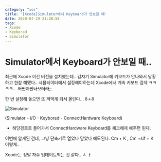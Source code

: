 ```yaml
---
category: "ios"
title: '[Xcode]Simulator에서 Keyboard가 안보일 때'
date: 2020-04-29 21:28:59
tags:
- Xcode
- Keyborad
- Simulator
---
```



# Simulator에서 Keyboard가 안보일 때..


최근에 Xcode 이전 버전을 설치했는데.. 갑자기 Simulator에 키보드가 안나와서 당황하고 한참 해맸다.. 시뮬레이터에서 설정해야하는데 Xcode에서 계속 키보드 검색 ㅋㅋㅋㅋ... ~~어쩐지안나오더라,,~~


한 번 설정해 놓으면 또 까먹게 되서 올린다... 8ㅅ8 


![Simulator](image/Keyboard.png)

(Simulator - i/O - Keyborad - ConnectHardware Keyboard)

* 해당경로로 들어가서 ConnectHardware Keyboard를 체크해제 해주면 된다. 


이번에 알게된 건데, 그냥 단축키로 열었다 닫았다 해도된다. 
Cm + K , Cm +sif + K  이렇게..


Xcode는 정말 자주 업데이트되는 것 같다.. ㅎ ㅏ 



